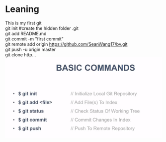 # Leaning
This is my first git \
git init #create the hidden folder .git \
git add README.md\
git commit -m "first commit"\
git remote add origin https://github.com/SeanWang17/bv.git \
git push -u origin master \
git clone http... \
![alt text](https://github.com/SeanWang17/gitLearning/blob/login/basicCommands.png)
